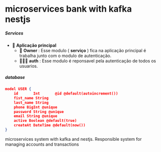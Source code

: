 # microservices bank with kafka nestjs

##### Services 
- 🎈 **Aplicação principal**
  - 👤 **Owner** : Esse modulo ( **serviço** ) fica na aplicação principal é trabalha junto com o modulo de autenticação. 
  - 👮🏼‍♀️ **auth** : Esse modulo é reponsavel pela autenticação de todos os usuarios. 
##### database 
```json
model USER {
    id       Int       @id @default(autoincrement())
    fist_name String
    last_name String
    phone BigInt @unique
    password String @unique
    email String @unique
    active Boolean @default(true)
    createAt DateTime @default(now())
}
```
 

microservices system with kafka and nestjs. Responsible system for managing accounts and transactions
